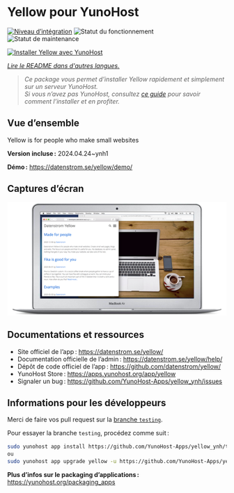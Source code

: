 <!--
Nota bene : ce README est automatiquement généré par <https://github.com/YunoHost/apps/tree/master/tools/readme_generator>
Il NE doit PAS être modifié à la main.
-->

# Yellow pour YunoHost

[![Niveau d’intégration](https://dash.yunohost.org/integration/yellow.svg)](https://dash.yunohost.org/appci/app/yellow) ![Statut du fonctionnement](https://ci-apps.yunohost.org/ci/badges/yellow.status.svg) ![Statut de maintenance](https://ci-apps.yunohost.org/ci/badges/yellow.maintain.svg)

[![Installer Yellow avec YunoHost](https://install-app.yunohost.org/install-with-yunohost.svg)](https://install-app.yunohost.org/?app=yellow)

*[Lire le README dans d'autres langues.](./ALL_README.md)*

> *Ce package vous permet d’installer Yellow rapidement et simplement sur un serveur YunoHost.*  
> *Si vous n’avez pas YunoHost, consultez [ce guide](https://yunohost.org/install) pour savoir comment l’installer et en profiter.*

## Vue d’ensemble

Yellow is for people who make small websites

**Version incluse :** 2024.04.24~ynh1

**Démo :** <https://datenstrom.se/yellow/demo/>

## Captures d’écran

![Capture d’écran de Yellow](./doc/screenshots/datenstrom-yellow-en.png)

## Documentations et ressources

- Site officiel de l’app : <https://datenstrom.se/yellow/>
- Documentation officielle de l’admin : <https://datenstrom.se/yellow/help/>
- Dépôt de code officiel de l’app : <https://github.com/datenstrom/yellow/>
- YunoHost Store : <https://apps.yunohost.org/app/yellow>
- Signaler un bug : <https://github.com/YunoHost-Apps/yellow_ynh/issues>

## Informations pour les développeurs

Merci de faire vos pull request sur la [branche `testing`](https://github.com/YunoHost-Apps/yellow_ynh/tree/testing).

Pour essayer la branche `testing`, procédez comme suit :

```bash
sudo yunohost app install https://github.com/YunoHost-Apps/yellow_ynh/tree/testing --debug
ou
sudo yunohost app upgrade yellow -u https://github.com/YunoHost-Apps/yellow_ynh/tree/testing --debug
```

**Plus d’infos sur le packaging d’applications :** <https://yunohost.org/packaging_apps>
